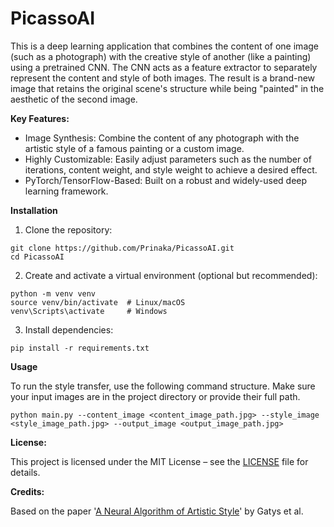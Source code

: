 # PicassoAI

This is a deep learning application that combines the content of one image (such as a photograph) with the creative style of another (like a painting) using a pretrained CNN. The CNN acts as a feature extractor to separately represent the content and style of both images. The result is a brand-new image that retains the original scene's structure while being "painted" in the aesthetic of the second image.

**Key Features:**
* Image Synthesis: Combine the content of any photograph with the artistic style of a famous painting or a custom image.
* Highly Customizable: Easily adjust parameters such as the number of iterations, content weight, and style weight to achieve a desired effect.
* PyTorch/TensorFlow-Based: Built on a robust and widely-used deep learning framework.

**Installation**

1. Clone the repository:

```
git clone https://github.com/Prinaka/PicassoAI.git
cd PicassoAI
```
2. Create and activate a virtual environment (optional but recommended):
```
python -m venv venv
source venv/bin/activate  # Linux/macOS
venv\Scripts\activate     # Windows
```
3. Install dependencies:
```
pip install -r requirements.txt
```

**Usage**

To run the style transfer, use the following command structure. Make sure your input images are in the project directory or provide their full path.
```
python main.py --content_image <content_image_path.jpg> --style_image <style_image_path.jpg> --output_image <output_image_path.jpg>
```

**License:**

This project is licensed under the MIT License – see the [LICENSE](LICENSE) file for details.


**Credits:**

Based on the paper '[A Neural Algorithm of Artistic Style](https://arxiv.org/abs/1508.06576)' by Gatys et al.

